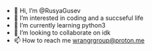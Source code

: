 - 👋 Hi, I’m @RusyaGusev
- 👀 I’m interested in coding and a succseful life
- 🌱 I’m currently learning python3 
- 💞️ I’m looking to collaborate on idk
- 📫 How to reach me wrangrgroup@proton.me

<!---
wrangrgroup/wrangrgroup is a ✨ special ✨ repository because its `README.md` (this file) appears on your GitHub profile.
You can click the Preview link to take a look at your changes.
--->
